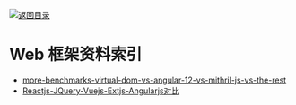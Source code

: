 [![返回目录](https://parg.co/UGo)](https://parg.co/b4z) 
# Web 框架资料索引

- [more-benchmarks-virtual-dom-vs-angular-12-vs-mithril-js-vs-the-rest](https://auth0.com/blog/2016/01/07/more-benchmarks-virtual-dom-vs-angular-12-vs-mithril-js-vs-the-rest/)
- [Reactjs-JQuery-Vuejs-Extjs-Angularjs对比](http://www.cnblogs.com/iamzhanglei/p/4481521.html)